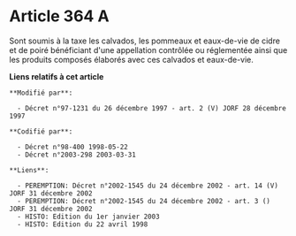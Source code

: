 # Article 364 A

Sont soumis à la taxe les calvados, les pommeaux et eaux-de-vie de cidre et de poiré bénéficiant d'une appellation contrôlée
ou réglementée ainsi que les produits composés élaborés avec ces calvados et eaux-de-vie.

**Liens relatifs à cet article**

	**Modifié par**:

	  - Décret n°97-1231 du 26 décembre 1997 - art. 2 (V) JORF 28 décembre 1997

	**Codifié par**:

	  - Décret n°98-400 1998-05-22
	  - Décret n°2003-298 2003-03-31

	**Liens**:

	  - PEREMPTION: Décret n°2002-1545 du 24 décembre 2002 - art. 14 (V) JORF 31 décembre 2002
	  - PEREMPTION: Décret n°2002-1545 du 24 décembre 2002 - art. 3 () JORF 31 décembre 2002
	  - HISTO: Edition du 1er janvier 2003
	  - HISTO: Edition du 22 avril 1998
